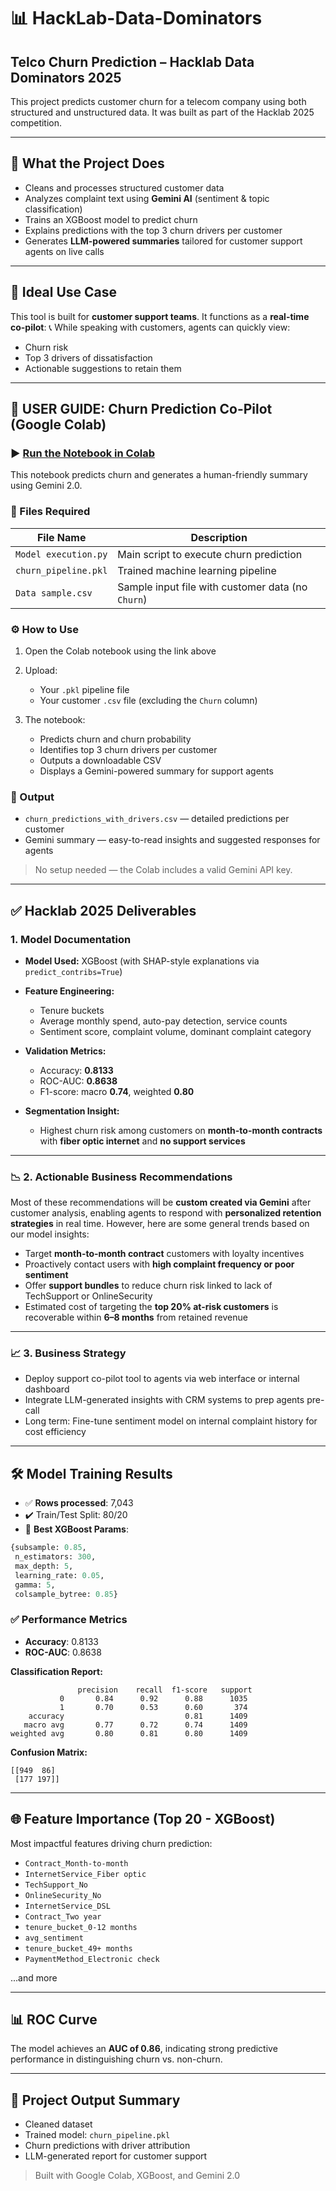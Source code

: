 # 📊 HackLab-Data-Dominators

## Telco Churn Prediction – Hacklab Data Dominators 2025

This project predicts customer churn for a telecom company using both structured and unstructured data. It was built as part of the Hacklab 2025 competition.

---

## 🚀 What the Project Does

* Cleans and processes structured customer data
* Analyzes complaint text using **Gemini AI** (sentiment & topic classification)
* Trains an XGBoost model to predict churn
* Explains predictions with the top 3 churn drivers per customer
* Generates **LLM-powered summaries** tailored for customer support agents on live calls

---

## 💼 Ideal Use Case

This tool is built for **customer support teams**. It functions as a **real-time co-pilot**:
📞 While speaking with customers, agents can quickly view:

* Churn risk
* Top 3 drivers of dissatisfaction
* Actionable suggestions to retain them

---

## 📘️ USER GUIDE: Churn Prediction Co-Pilot (Google Colab)

### ▶️ [Run the Notebook in Colab](https://colab.research.google.com/drive/1PonU3l5-CeEh3dUHJHlJ-LWFWFKF28oz?usp=sharing)

This notebook predicts churn and generates a human-friendly summary using Gemini 2.0.

### 📁 Files Required

| File Name            | Description                                       |
| -------------------- | ------------------------------------------------- |
| `Model execution.py` | Main script to execute churn prediction           |
| `churn_pipeline.pkl` | Trained machine learning pipeline                 |
| `Data sample.csv`    | Sample input file with customer data (no `Churn`) |

### ⚙️ How to Use

1. Open the Colab notebook using the link above
2. Upload:

   * Your `.pkl` pipeline file
   * Your customer `.csv` file (excluding the `Churn` column)
3. The notebook:

   * Predicts churn and churn probability
   * Identifies top 3 churn drivers per customer
   * Outputs a downloadable CSV
   * Displays a Gemini-powered summary for support agents

### 🧠 Output

* `churn_predictions_with_drivers.csv` — detailed predictions per customer
* Gemini summary — easy-to-read insights and suggested responses for agents

> No setup needed — the Colab includes a valid Gemini API key.

---

## ✅ Hacklab 2025 Deliverables

### 1. Model Documentation

* **Model Used:** XGBoost (with SHAP-style explanations via `predict_contribs=True`)
* **Feature Engineering:**

  * Tenure buckets
  * Average monthly spend, auto-pay detection, service counts
  * Sentiment score, complaint volume, dominant complaint category
* **Validation Metrics:**

  * Accuracy: **0.8133**
  * ROC-AUC: **0.8638**
  * F1-score: macro **0.74**, weighted **0.80**
* **Segmentation Insight:**

  * Highest churn risk among customers on **month-to-month contracts** with **fiber optic internet** and **no support services**

---

### 📉 2. Actionable Business Recommendations

Most of these recommendations will be **custom created via Gemini** after customer analysis, enabling agents to respond with **personalized retention strategies** in real time. However, here are some general trends based on our model insights:

* Target **month-to-month contract** customers with loyalty incentives
* Proactively contact users with **high complaint frequency or poor sentiment**
* Offer **support bundles** to reduce churn risk linked to lack of TechSupport or OnlineSecurity
* Estimated cost of targeting the **top 20% at-risk customers** is recoverable within **6–8 months** from retained revenue

---

### 📈 3. Business Strategy

* Deploy support co-pilot tool to agents via web interface or internal dashboard
* Integrate LLM-generated insights with CRM systems to prep agents pre-call
* Long term: Fine-tune sentiment model on internal complaint history for cost efficiency

---

## 🛠️ Model Training Results

* ✅ **Rows processed**: 7,043
* ✔️ Train/Test Split: 80/20
* 🏅 **Best XGBoost Params**:

```python
{subsample: 0.85,
 n_estimators: 300,
 max_depth: 5,
 learning_rate: 0.05,
 gamma: 5,
 colsample_bytree: 0.85}
```

### ✅ Performance Metrics

* **Accuracy**: 0.8133
* **ROC-AUC**: 0.8638

**Classification Report:**

```
               precision    recall  f1-score   support
           0       0.84      0.92      0.88      1035
           1       0.70      0.53      0.60       374
    accuracy                           0.81      1409
   macro avg       0.77      0.72      0.74      1409
weighted avg       0.80      0.81      0.80      1409
```

**Confusion Matrix:**

```
[[949  86]
 [177 197]]
```

---

## 🌐 Feature Importance (Top 20 - XGBoost)

Most impactful features driving churn prediction:

* `Contract_Month-to-month`
* `InternetService_Fiber optic`
* `TechSupport_No`
* `OnlineSecurity_No`
* `InternetService_DSL`
* `Contract_Two year`
* `tenure_bucket_0-12 months`
* `avg_sentiment`
* `tenure_bucket_49+ months`
* `PaymentMethod_Electronic check`

...and more

---

## 📊 ROC Curve

The model achieves an **AUC of 0.86**, indicating strong predictive performance in distinguishing churn vs. non-churn.

---

## 📂 Project Output Summary

* Cleaned dataset
* Trained model: `churn_pipeline.pkl`
* Churn predictions with driver attribution
* LLM-generated report for customer support

> Built with Google Colab, XGBoost, and Gemini 2.0
